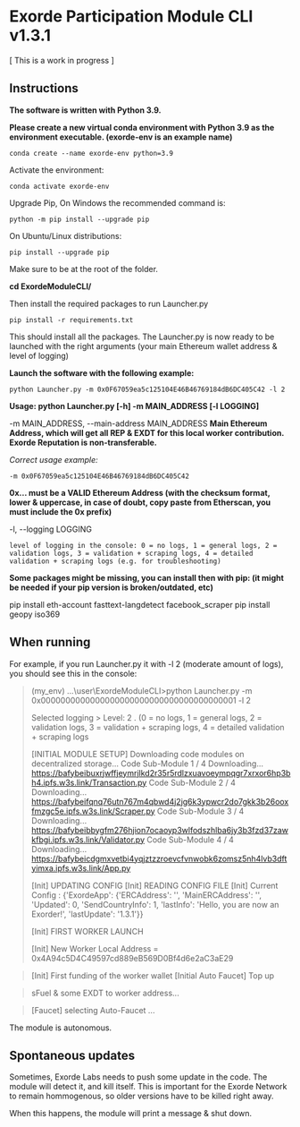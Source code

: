 
# Exorde Participation Module CLI v1.3.1

[ This is a work in progress ] 

## Instructions

**The software is written with Python 3.9.**

**Please create a new virtual conda environment with Python 3.9 as the environment executable. (exorde-env is an example name)**

    conda create --name exorde-env python=3.9
 

Activate the environment:

    conda activate exorde-env

Upgrade Pip, On Windows the recommended command is:

    python -m pip install --upgrade pip
    
On Ubuntu/Linux distributions:

    pip install --upgrade pip


Make sure to be at the root of the folder.

**cd ExordeModuleCLI/**

Then install the required packages to run Launcher.py

    pip install -r requirements.txt
 
This should install all the packages. The Launcher.py is now ready to be launched with the right arguments (your main Ethereum wallet address & level of logging)

**Launch the software with the following example:**

    python Launcher.py -m 0x0F67059ea5c125104E46B46769184dB6DC405C42 -l 2

**Usage: python Launcher.py [-h] -m MAIN_ADDRESS [-l LOGGING]**

 -m MAIN_ADDRESS, --main-address MAIN_ADDRESS
**Main Ethereum Address, which will get all REP & EXDT for this local worker contribution. Exorde Reputation is
 non-transferable.**

 *Correct usage example:*

    -m 0x0F67059ea5c125104E46B46769184dB6DC405C42

  **0x... must be a VALID Ethereum Address (with the checksum format, lower &  uppercase, in case of doubt, copy paste from Etherscan, you must include the 0x prefix)**   

-l,  --logging LOGGING

    level of logging in the console: 0 = no logs, 1 = general logs, 2 = validation logs, 3 = validation + scraping logs, 4 = detailed validation + scraping logs (e.g. for troubleshooting)


**Some packages might be missing, you can install then with pip: (it might be needed if your pip version is broken/outdated, etc)**

pip install eth-account fasttext-langdetect facebook_scraper
pip install geopy iso369

## When running

For example, if you run Launcher.py it with -l 2 (moderate amount of logs), you should see this in the console:

> (my_env) \...\user\ExordeModuleCLI>python Launcher.py -m 0x0000000000000000000000000000000000000001 -l 2 
> 
> Selected logging > Level:  2 .  (0 = no logs, 1 = general logs, 2 = validation logs, 3 =
> validation + scraping logs, 4 = detailed validation + scraping logs
> 
> [INITIAL MODULE SETUP] Downloading code modules on decentralized
> storage...
>         Code Sub-Module  1  /  4        Downloading...   https://bafybeibuxrjwffjeymrjlkd2r35r5rdlzxuavoeympqgr7xrxor6hp3bh4.ipfs.w3s.link/Transaction.py
>         Code Sub-Module  2  /  4        Downloading...   https://bafybeifqnq76utn767m4qbwd4j2jg6k3ypwcr2do7gkk3b26ooxfmzgc5e.ipfs.w3s.link/Scraper.py
>         Code Sub-Module  3  /  4        Downloading...   https://bafybeibbygfm276hjion7ocaoyp3wlfodszhlba6jy3b3fzd37zawkfbgi.ipfs.w3s.link/Validator.py
>         Code Sub-Module  4  /  4        Downloading...   https://bafybeicdgmxvetbi4yqjztzzroevcfvnwobk6zomsz5nh4lvb3dftyimxa.ipfs.w3s.link/App.py
> 
> [Init] UPDATING CONFIG [Init] READING CONFIG FILE [Init] Current Config :  {'ExordeApp': {'ERCAddress': '', 'MainERCAddress': '',  'Updated': 0, 'SendCountryInfo': 1, 'lastInfo': 'Hello, you are now an
> Exorder!', 'lastUpdate': '1.3.1'}}
> 
>  [Init] FIRST WORKER LAUNCH
>  
>  [Init] New Worker Local Address =  0x4A94c5D4C49597cd889eB569D0Bf4d6e2aC3aE29

> [Init] First funding of the worker wallet [Initial Auto Faucet] Top up

> sFuel & some EXDT to worker address... 

> [Faucet] selecting Auto-Faucet ...

The module is autonomous.

## Spontaneous updates

Sometimes, Exorde Labs needs to push some update in the code. The module will detect it, and kill itself.
This is important for the Exorde Network to remain hommogenous, so older versions have to be killed right away.

When this happens, the module will print a message & shut down.
